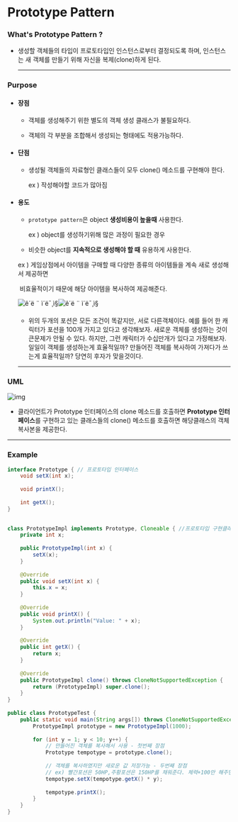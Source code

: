 # Prototype Pattern



### What's Prototype Pattern ?

- 생성할 객체들의 타입이 프로토타입인 인스턴스로부터 결정되도록 하며, 인스턴스는 새 객체를 만들기 위해 자신을 복제(clone)하게 된다.

  

  ------

  

### Purpose

- #### 장점

  - 객체를 생성해주기 위한 별도의 객체 생성 클래스가 불필요하다.

  - 객체의 각 부분을 조합해서 생성되는 형태에도 적용가능하다.

    

- #### 단점

  - 생성될 객체들의 자료형인 클래스들이 모두 clone() 메소드를 구현해야 한다.

    ex ) 작성해야할 코드가 많아짐

    

- #### 용도

  - `prototype pattern`은 object **생성비용이 높을때** 사용한다.

    ex ) object를 생성하기위해 많은 과정이 필요한 경우

  -  비슷한 object를 **지속적으로 생성해야 할 때** 유용하게 사용한다.

    ex ) 게임상점에서 아이템을 구매할 때 다양한 종류의 아이템들을 계속 새로 생성해서 제공하면 

    ​	비효율적이기 때문에 해당 아이템을 복사하여 제공해준다.

    

    ![ê´ë ¨ ì´ë¯¸ì§](https://pbs.twimg.com/profile_images/901758637940420608/FXyRFlKQ_400x400.jpg)![ê´ë ¨ ì´ë¯¸ì§](https://pbs.twimg.com/profile_images/901758637940420608/FXyRFlKQ_400x400.jpg)

    

    - 위의 두개의 포션은 모든 조건이 똑같지만, 서로 다른객체이다. 예를 들어 한 캐릭터가 포션을 100개 가지고 있다고 생각해보자. 새로운 객체를 생성하는 것이 큰문제가 안될 수 있다. 하지만, 그런 캐릭터가 수십만개가 있다고 가정해보자. 일일이 객체를 생성하는게 효율적일까? 만들어진 객체를 복사하여 가져다가 쓰는게 효율적일까? 당연히 후자가 맞을것이다. 

    ------

    

### UML



![img](https://upload.wikimedia.org/wikipedia/commons/thumb/a/a5/Prototype_Pattern_ZP.svg/1920px-Prototype_Pattern_ZP.svg.png)



- 클라이언트가 Prototype 인터페이스의 clone 메소드를 호출하면 **Prototype 인터페이스**를 구현하고 있는 클래스들의 clone() 메소드를 호출하면 해당클래스의 객체 복사본을 제공한다.



------



### Example

```java
interface Prototype { // 프로토타입 인터페이스
    void setX(int x);
 
    void printX();
 
    int getX();
}
 

class PrototypeImpl implements Prototype, Cloneable { //프로토타입 구현클래스
    private int x;
 	
    public PrototypeImpl(int x) {
        setX(x);
    }
 
    @Override
    public void setX(int x) {
        this.x = x;
    }
 
    @Override
    public void printX() {
        System.out.println("Value: " + x);
    }
 
    @Override
    public int getX() {
        return x;
    }
 
    @Override
    public PrototypeImpl clone() throws CloneNotSupportedException {
        return (PrototypeImpl) super.clone();
    }
}
 
public class PrototypeTest {
    public static void main(String args[]) throws CloneNotSupportedException {
        PrototypeImpl prototype = new PrototypeImpl(1000);
 
        for (int y = 1; y < 10; y++) {
            // 만들어진 객체를 복사해서 사용 - 첫번째 장점
            Prototype tempotype = prototype.clone();
 
            // 객체를 복사하였지만 새로운 값 저장가능 - 두번째 장점
            // ex) 빨간포션은 50HP,주황포션은 150HP를 채워준다. 체력+100만 해주면 됨
            tempotype.setX(tempotype.getX() * y); 
            
            tempotype.printX();
        }
    }
}
```